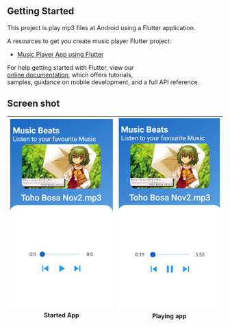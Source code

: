 ## Getting Started  
  
This project is play mp3 files at Android using a Flutter application.  
  
A resources to get you create music player Flutter project:  
  
- [ Music Player App using Flutter](https://www.youtube.com/watch?v=aZiuSBpnU5g&t=6s)  
  
For help getting started with Flutter, view our  
[online documentation](https://flutter.dev/docs), which offers tutorials,  
samples, guidance on mobile development, and a full API reference.

## Screen shot
|![Screenshot](assets/sc/started.png)Started App| ![Screenshot](assets/sc/playing.png) Playing app| 
|---|---|